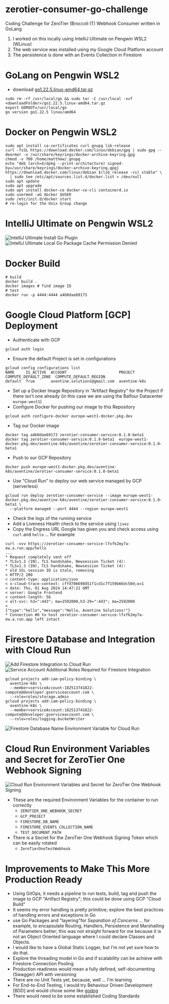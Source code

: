 # zerotier-consumer-go-challenge
Coding Challenge for ZeroTier (Broccoli IT) Webhook Consumer written in GoLang

1. I worked on this locally using IntelliJ Ultimate on Pengwin WSL2 (WLinux)
2. The web service was installed using my Google Cloud Platform account
3. The persistence is done with an Events Collection in Firestore 

# GoLang on Pengwin WSL2
* download [go1.22.5.linux-amd64.tar.gz](https://go.dev/dl/go1.22.5.linux-amd64.tar.gz)
```shell
sudo rm -rf /usr/local/go && sudo tar -C /usr/local -xvf <downloadFolder>/go1.22.5.linux-amd64.tar.gz
export GOROOT=/usr/local/go
go version go1.22.5 linux/amd64
```

# Docker on Pengwin WSL2
```shell
sudo apt install ca-certificates curl gnupg lsb-release
curl -fsSL https://download.docker.com/linux/debian/gpg | sudo gpg --dearmor -o /usr/share/keyrings/docker-archive-keyring.gpg
chmod -v 700 /home/matthew/.gnupg
echo "deb [arch=$(dpkg --print-architecture) signed-by=/usr/share/keyrings/docker-archive-keyring.gpg] https://download.docker.com/linux/debian $(lsb_release -cs) stable" \
  | sudo tee /etc/apt/sources.list.d/docker.list > /dev/null
sudo apt update
sudo apt upgrade
sudo apt install docker-ce docker-ce-cli containerd.io
sudo usermod -aG docker $USER
sudo /etc/init.d/docker start
# re-login for the Unix Group change
```

# IntelliJ Ultimate on Pengwin WSL2
![IntelliJ Ultimate Install Go Plugin](./doc/images/screenshot-IntelliJ-Ultimate-install-Go-plugin.png)
![IntelliJ Ultimate Local Go Package Cache Permission Denied](./doc/images/screenshot-IntelliJWSL2-GoLang-pkg-permission-denied.png)

# Docker Build
```shell
# build
docker build .
docker images # find image ID
# test
docker run -p 4444:4444 a4b0dae69173
```
# Google Cloud Platform [GCP] Deployment
* Authenticate with GCP
```shell
gcloud auth login
```
* Ensure the default Project is set in configurations
```shell
gcloud config configurations list                                        
NAME     IS_ACTIVE  ACCOUNT                       PROJECT       COMPUTE_DEFAULT_ZONE  COMPUTE_DEFAULT_REGION
default  True       aventine.solutions@gmail.com  aventine-k8s
```
* Set up a Docker Image Repository in "Artifact Registry" for the Project if there isn't one already (in this case
  we are using the Balfour Datacenter `europe-west1`)
* Configure Docker for pushing our image to this Repository
```shell
gcloud auth configure-docker europe-west1-docker.pkg.dev
```
* Tag our Docker image
```shell
docker tag a4b0dae69173 zerotier-consumer-service:0.1.0-beta1
docker tag zerotier-consumer-service:0.1.0-beta1  europe-west1-docker.pkg.dev/aventine-k8s/aventine/zerotier-consumer-service:0.1.0-beta1
```
* Push to our GCP Repository
```shell
docker push europe-west1-docker.pkg.dev/aventine-k8s/aventine/zerotier-consumer-service:0.1.0-beta1
```
* Use "Cloud Run" to deploy our web service managed by GCP (serverless)
```shell
gcloud run deploy zerotier-consumer-service --image europe-west1-docker.pkg.dev/aventine-k8s/aventine/zerotier-consumer-service:0.1.0-beta1 \
  --platform managed --port 4444 --region europe-west1
```
* Check the logs of the running service
* Add a Liveness Health check to the service using `livez`
* Copy the Engress URL Google has given you and check access using `curl` and `hello` ... for example
```shell
curl -vvv https://zerotier-consumer-service-lfxfk2my7a-ew.a.run.app/hello
...
* Request completely sent off
* TLSv1.3 (IN), TLS handshake, Newsession Ticket (4):
* TLSv1.3 (IN), TLS handshake, Newsession Ticket (4):
* old SSL session ID is stale, removing
< HTTP/2 200 
< content-type: application/json
< x-cloud-trace-context: cffd706698451f1cd1c7f159b66dc50d;o=1
< date: Thu, 01 Aug 2024 14:47:21 GMT
< server: Google Frontend
< content-length: 56
< alt-svc: h3=":443"; ma=2592000,h3-29=":443"; ma=2592000
< 
{"type":"hello","message":"Hello, Aventine Solutions!"}
* Connection #0 to host zerotier-consumer-service-lfxfk2my7a-ew.a.run.app left intact
```
# Firestore Database and Integration with Cloud Run
![Add Firestore Integration to Cloud Run](./doc/images/screenshot-GCP-CloudRun-add-Firestore-Integraion.png)
![Service Account Additional Roles Required for Firestore Integration](./doc/images/screenshot-GCP-CloudRun-Firestore-Integration-need-additional-ServiceAccount-Roles.png)
```shell
gcloud projects add-iam-policy-binding \
  aventine-k8s \
  --member=serviceAccount:182513741822-compute@developer.gserviceaccount.com \
  --role=roles/storage.admin
gcloud projects add-iam-policy-binding \
  aventine-k8s \
  --member=serviceAccount:182513741822-compute@developer.gserviceaccount.com \
  --role=roles/logging.bucketWriter
```
![Firestore Database Name Environment Variable for Cloud Run](./doc/images/screenshot-GCP-CloudRun-Environment-Firestore-DBName.png)

# Cloud Run Environment Variables and Secret for ZeroTier One Webhook Signing
![Cloud Run Environment Variables and Secret for ZeroTier One Webhook Signing](./doc/images/screenshot-GCP-ZeroTier-CloudRun-VariablesSecrets.png)
* These are the required Environment Variables for the container to run correctly
  - `ZEROTIER_ONE_WEBHOOK_SECRET`
  - `GCP_PROJECT`
  - `FIRESTORE_DB_NAME`
  - `FIRESTORE_EVENTS_COLLECTION_NAME`
  - `TEST_DOCUMENT_PATH`
* There is a Secret for the ZeroTier One Webhook Signing Token which can be easily rotated
  - `ZeroTierOneTestWebhook`

# Improvements to Make This More Production Ready
* Using GitOps, it needs a pipeline to run tests, build, tag and push the image to GCP "Artifact Registry";
  this could be done using GCP "Cloud Build"
* It seems my error handling is pretty primitive; explore the best practices of handling errors and exceptions
  in Go
* use Go Packages and "layering"for _Separation of Concerns_ ... for example, to encapsulate Routing, Handlers, 
  Persistence and Marshalling of Parameters better; this was not straight forward for me because it is
  not an Object Oriented language where I could declare Classes and Objects.
* I would like to have a Global Static Logger, but I'm not yet sure how to do that.
* Explore the threading model in Go and if scalability can be achieve with Firestore Connection Pooling
* Production readiness would mean a fully defined, self-documenting (Swagger) API with versioning
* There are no Unit Tests yet, because, well ... I'm learning
* For End-to-End Testing, I would try Behaviour Driven Development [BDD] and would chose some like
  [godog](https://github.com/cucumber/godog)
* There would need to be some established Coding Standards